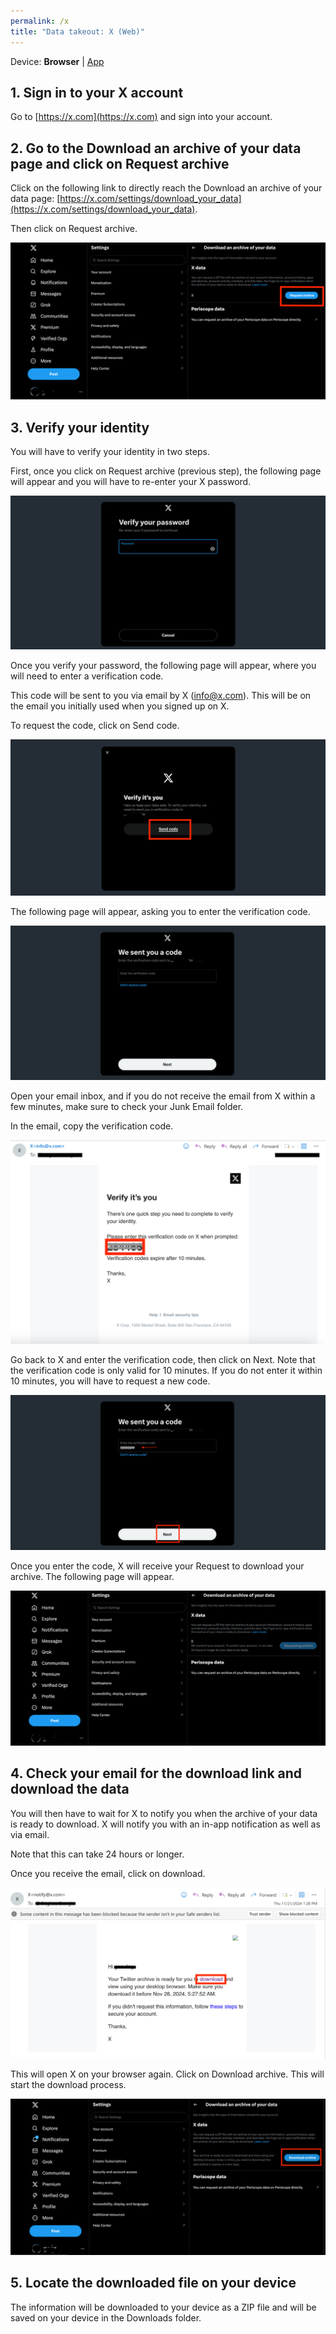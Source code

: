 ```yaml
---
permalink: /x
title: "Data takeout: X (Web)"
---
```


Device: **Browser** \| [App](x_app)

## 1. Sign in to your X account

Go to [https://x.com](https://x.com) and sign into your account.

## 2. Go to the Download an archive of your data page and click on Request archive

Click on the following link to directly reach the Download an archive of
your data page: [https://x.com/settings/download_your_data](https://x.com/settings/download_your_data).

Then click on Request archive.

![X](assets/screenshots/x_1.png)

## 3. Verify your identity

You will have to verify your identity in two steps.

First, once you click on Request archive (previous step), the following
page will appear and you will have to re-enter your X password.

![X](assets/screenshots/x_2.png)

Once you verify your password, the following page will appear, where you
will need to enter a verification code.

This code will be sent to you via email by X (<info@x.com>). This will
be on the email you initially used when you signed up on X.

To request the code, click on Send code.

![X](assets/screenshots/x_3.png)

The following page will appear, asking you to enter the verification
code.

![X](assets/screenshots/x_4.png)

Open your email inbox, and if you do not receive the email from X within
a few minutes, make sure to check your Junk Email folder.

In the email, copy the verification code.

![X](assets/screenshots/x_5.png)

Go back to X and enter the verification code, then click on Next. Note
that the verification code is only valid for 10 minutes. If you do not
enter it within 10 minutes, you will have to request a new code.

![X](assets/screenshots/x_6.png)

Once you enter the code, X will receive your Request to download your
archive. The following page will appear.

![X](assets/screenshots/x_7.png)

## 4. Check your email for the download link and download the data

You will then have to wait for X to notify you when the archive of your
data is ready to download. X will notify you with an in-app notification
as well as via email.

Note that this can take 24 hours or longer.

Once you receive the email, click on download.

![X](assets/screenshots/x_8.png)

This will open X on your browser again. Click on Download archive. This
will start the download process.

![X](assets/screenshots/x_9.png)

## 5. Locate the downloaded file on your device

The information will be downloaded to your device as a ZIP file and will
be saved on your device in the Downloads folder.
